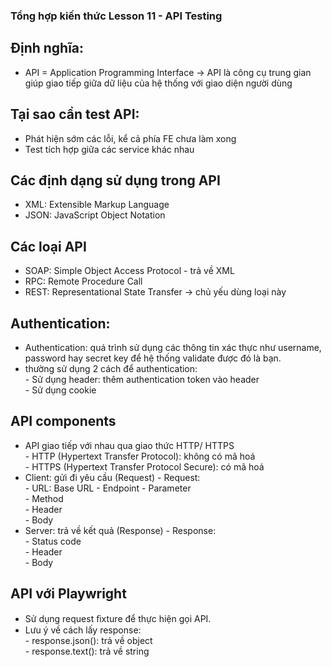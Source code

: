 ### Tổng hợp kiến thức Lesson 11 - API Testing 
## Định nghĩa: 
* API = Application Programming Interface -> API là công cụ trung gian giúp giao tiếp giữa dữ liệu của hệ thống với giao diện người dùng
## Tại sao cần test API: 
* Phát hiện sớm các lỗi, kể cả phía FE chưa làm xong
* Test tích hợp giữa các service khác nhau
## Các định dạng sử dụng trong API
* XML: Extensible Markup Language
* JSON: JavaScript Object Notation
## Các loại API
* SOAP: Simple Object Access Protocol - trả về XML
* RPC: Remote Procedure Call
* REST: Representational State Transfer -> chủ yếu dùng loại này
## Authentication:
* Authentication: quá trình sử dụng các thông tin xác thực như username, password hay secret key để hệ thống validate được đó là bạn.
* thường sử dụng 2 cách để authentication:
<br> - Sử dụng header: thêm authentication token vào header
<br> - Sử dụng cookie
## API components
* API giao tiếp với nhau qua giao thức HTTP/ HTTPS
<br> - HTTP (Hypertext Transfer Protocol): không có mã hoá
<br> - HTTPS (Hypertext Transfer Protocol Secure): có mã hoá
* Client: gửi đi yêu cầu (Request) - Request: 
<br> - URL: Base URL - Endpoint - Parameter
<br> - Method
<br> - Header
<br> - Body
* Server: trả về kết quả (Response) - Response: 
<br> - Status code
<br> - Header
<br> - Body
## API với Playwright
* Sử dụng request ﬁxture để thực hiện gọi API.
* Lưu ý về cách lấy response:
<br> - response.json(): trả về object
<br> - response.text(): trả về string